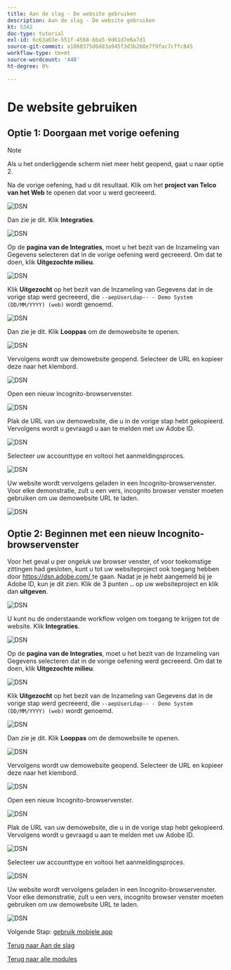 ```yaml
---
title: Aan de slag - De website gebruiken
description: Aan de slag - De website gebruiken
kt: 5342
doc-type: tutorial
exl-id: 6c63a63e-551f-4568-bba5-9d61d7e6a7d1
source-git-commit: a1060375d6d83a945f3d3b268e7f9fac7cffc845
workflow-type: tm+mt
source-wordcount: '440'
ht-degree: 0%

---
```


# De website gebruiken

## Optie 1: Doorgaan met vorige oefening

>[!NOTE]
>
>Als u het onderliggende scherm niet meer hebt geopend, gaat u naar optie 2.

Na de vorige oefening, had u dit resultaat. Klik om het **project van Telco van het Web** te openen dat voor u werd gecreeerd.

![ DSN ](./images/dsn5a.png)

Dan zie je dit. Klik **Integraties**.

![ DSN ](./images/web1.png)

Op de **pagina van de Integraties**, moet u het bezit van de Inzameling van Gegevens selecteren dat in de vorige oefening werd gecreeerd. Om dat te doen, klik **Uitgezochte milieu**.

![ DSN ](./images/web2.png)

Klik **Uitgezocht** op het bezit van de Inzameling van Gegevens dat in de vorige stap werd gecreeerd, die `--aepUserLdap-- - Demo System (DD/MM/YYYY) (web)` wordt genoemd.

![ DSN ](./images/web2a.png)

Dan zie je dit. Klik **Looppas** om de demowebsite te openen.

![ DSN ](./images/web2b.png)

Vervolgens wordt uw demowebsite geopend. Selecteer de URL en kopieer deze naar het klembord.

![ DSN ](./images/web3.png)

Open een nieuw Incognito-browservenster.

![ DSN ](./images/web4.png)

Plak de URL van uw demowebsite, die u in de vorige stap hebt gekopieerd. Vervolgens wordt u gevraagd u aan te melden met uw Adobe ID.

![ DSN ](./images/web5.png)

Selecteer uw accounttype en voltooi het aanmeldingsproces.

![ DSN ](./images/web6.png)

Uw website wordt vervolgens geladen in een Incognito-browservenster. Voor elke demonstratie, zult u een vers, incognito browser venster moeten gebruiken om uw demowebsite URL te laden.

![ DSN ](./images/web7.png)

## Optie 2: Beginnen met een nieuw Incognito-browservenster

Voor het geval u per ongeluk uw browser venster, of voor toekomstige zittingen had gesloten, kunt u tot uw websiteproject ook toegang hebben door [ https://dsn.adobe.com/ ](https://dsn.adobe.com/) te gaan. Nadat je je hebt aangemeld bij je Adobe ID, kun je dit zien. Klik de 3 punten **..** op uw websiteproject en klik dan **uitgeven**.

![ DSN ](./images/web8.png)

U kunt nu de onderstaande workflow volgen om toegang te krijgen tot de website. Klik **Integraties**.

![ DSN ](./images/web1.png)

Op de **pagina van de Integraties**, moet u het bezit van de Inzameling van Gegevens selecteren dat in de vorige oefening werd gecreeerd. Om dat te doen, klik **Uitgezochte milieu**.

![ DSN ](./images/web2.png)

Klik **Uitgezocht** op het bezit van de Inzameling van Gegevens dat in de vorige stap werd gecreeerd, die `--aepUserLdap-- - Demo System (DD/MM/YYYY) (web)` wordt genoemd.

![ DSN ](./images/web2a.png)

Dan zie je dit. Klik **Looppas** om de demowebsite te openen.

![ DSN ](./images/web2b.png)

Vervolgens wordt uw demowebsite geopend. Selecteer de URL en kopieer deze naar het klembord.

![ DSN ](./images/web3.png)

Open een nieuw Incognito-browservenster.

![ DSN ](./images/web4.png)

Plak de URL van uw demowebsite, die u in de vorige stap hebt gekopieerd. Vervolgens wordt u gevraagd u aan te melden met uw Adobe ID.

![ DSN ](./images/web5.png)

Selecteer uw accounttype en voltooi het aanmeldingsproces.

![ DSN ](./images/web6.png)

Uw website wordt vervolgens geladen in een Incognito-browservenster. Voor elke demonstratie, zult u een vers, incognito browser venster moeten gebruiken om uw demowebsite URL te laden.

![ DSN ](./images/web7.png)

Volgende Stap: [ gebruik mobiele app ](./ex5.md)

[Terug naar Aan de slag](./getting-started.md)

[Terug naar alle modules](./../../../overview.md)
